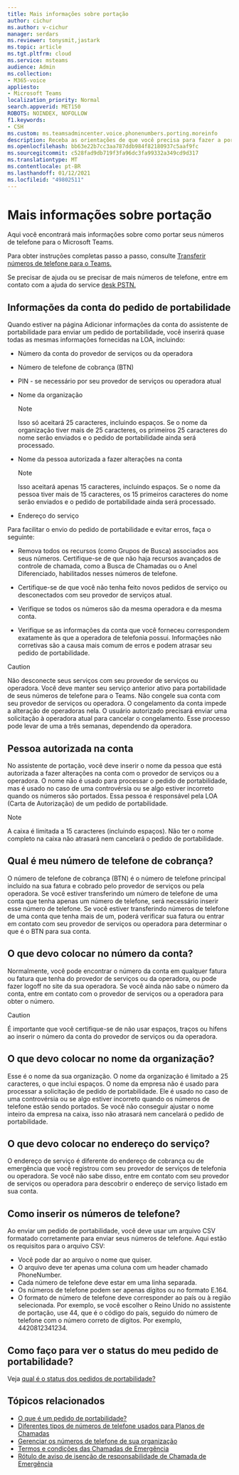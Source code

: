```yaml
---
title: Mais informações sobre portação
author: cichur
ms.author: v-cichur
manager: serdars
ms.reviewer: tonysmit,jastark
ms.topic: article
ms.tgt.pltfrm: cloud
ms.service: msteams
audience: Admin
ms.collection:
- M365-voice
appliesto:
- Microsoft Teams
localization_priority: Normal
search.appverid: MET150
ROBOTS: NOINDEX, NOFOLLOW
f1.keywords:
- CSH
ms.custom: ms.teamsadmincenter.voice.phonenumbers.porting.moreinfo
description: Receba as orientações de que você precisa para fazer a portabilidade de seus números de telefone para o Microsoft Teams.
ms.openlocfilehash: bb63e22b7cc3aa787ddb984f82180937c5aaf9fc
ms.sourcegitcommit: c528fad9db719f3fa96dc3fa99332a349cd9d317
ms.translationtype: MT
ms.contentlocale: pt-BR
ms.lasthandoff: 01/12/2021
ms.locfileid: "49802511"
---
```

# <a name="more-information-about-porting"></a>Mais informações sobre portação

Aqui você encontrará mais informações sobre como portar seus números de telefone para o Microsoft Teams.

Para obter instruções completas passo a passo, consulte [Transferir números de telefone para o Teams.](transfer-phone-numbers-to-teams.md)

Se precisar de ajuda ou se precisar de mais números de telefone, entre em contato com a ajuda do service [desk PSTN.](../manage-phone-numbers-for-your-organization/contact-pstn-service-desk.md)

## <a name="port-order-account-information"></a>Informações da conta do pedido de portabilidade

Quando estiver na  página Adicionar informações da conta do assistente de portabilidade para enviar um pedido de portabilidade, você inserirá quase todas as mesmas informações fornecidas na LOA, incluindo:
  
- Número da conta do provedor de serviços ou da operadora
    
- Número de telefone de cobrança (BTN)
    
- PIN - se necessário por seu provedor de serviços ou operadora atual
    
- Nome da organização
    
    > [!NOTE]
    > Isso só aceitará 25 caracteres, incluindo espaços. Se o nome da organização tiver mais de 25 caracteres, os primeiros 25 caracteres do nome serão enviados e o pedido de portabilidade ainda será processado.
  
- Nome da pessoa autorizada a fazer alterações na conta
    
    > [!NOTE]
    > Isso aceitará apenas 15 caracteres, incluindo espaços. Se o nome da pessoa tiver mais de 15 caracteres, os 15 primeiros caracteres do nome serão enviados e o pedido de portabilidade ainda será processado. 
  
- Endereço do serviço
  
Para facilitar o envio do pedido de portabilidade e evitar erros, faça o seguinte:
  
- Remova todos os recursos (como Grupos de Busca) associados aos seus números. Certifique-se de que não haja recursos avançados de controle de chamada, como a Busca de Chamadas ou o Anel Diferenciado, habilitados nesses números de telefone.
    
- Certifique-se de que você não tenha feito novos pedidos de serviço ou desconectados com seu provedor de serviços atual.
    
- Verifique se todos os números são da mesma operadora e da mesma conta.
    
- Verifique se as informações da conta que você forneceu correspondem exatamente às que a operadora de telefonia possui. Informações não corretivas são a causa mais comum de erros e podem atrasar seu pedido de portabilidade.
    
> [!CAUTION]
> Não desconecte seus serviços com seu provedor de serviços ou operadora. Você deve manter seu serviço anterior ativo para portabilidade de seus números de telefone para o Teams. Não congele sua conta com seu provedor de serviços ou operadora. O congelamento da conta impede a alteração de operadoras nela. O usuário autorizado precisará enviar uma solicitação à operadora atual para cancelar o congelamento. Esse processo pode levar de uma a três semanas, dependendo da operadora.

## <a name="authorized-person-on-the-account"></a>Pessoa autorizada na conta

No assistente de portação, você deve inserir o nome da pessoa que está autorizada a fazer alterações na conta com o provedor de serviços ou a operadora. O nome não é usado para processar o pedido de portabilidade, mas é usado no caso de uma controvérsia ou se algo estiver incorreto quando os números são portados. Essa pessoa é responsável pela LOA (Carta de Autorização) de um pedido de portabilidade.
  
> [!NOTE]
> A caixa é limitada a 15 caracteres (incluindo espaços). Não ter o nome completo na caixa não atrasará nem cancelará o pedido de portabilidade.
  
## <a name="whats-my-billing-telephone-number"></a>Qual é meu número de telefone de cobrança?

O número de telefone de cobrança (BTN) é o número de telefone principal incluído na sua fatura e cobrado pelo provedor de serviços ou pela operadora. Se você estiver transferindo um número de telefone de uma conta que tenha apenas um número de telefone, será necessário inserir esse número de telefone. Se você estiver transferindo números de telefone de uma conta que tenha mais de um, poderá verificar sua fatura ou entrar em contato com seu provedor de serviços ou operadora para determinar o que é o BTN para sua conta.

## <a name="what-should-i-put-in-for-the-account-number"></a>O que devo colocar no número da conta?

Normalmente, você pode encontrar o número da conta em qualquer fatura ou fatura que tenha do provedor de serviços ou da operadora, ou pode fazer logoff no site da sua operadora. Se você ainda não sabe o número da conta, entre em contato com o provedor de serviços ou a operadora para obter o número.
  
> [!CAUTION]
>  É importante que você certifique-se de não usar espaços, traços ou hifens ao inserir o número da conta do provedor de serviços ou da operadora.

## <a name="what-should-i-put-in-for-the-organization-name"></a>O que devo colocar no nome da organização?

Esse é o nome da sua organização. O nome da organização é limitado a 25 caracteres, o que inclui espaços. O nome da empresa não é usado para processar a solicitação de pedido de portabilidade. Ele é usado no caso de uma controvérsia ou se algo estiver incorreto quando os números de telefone estão sendo portados. Se você não conseguir ajustar o nome inteiro da empresa na caixa, isso não atrasará nem cancelará o pedido de portabilidade.
  
## <a name="what-should-i-put-in-for-the-service-address"></a>O que devo colocar no endereço do serviço?

O endereço de serviço é diferente do endereço de cobrança ou de emergência que você registrou com seu provedor de serviços de telefonia ou operadora. Se você não sabe disso, entre em contato com seu provedor de serviços ou operadora para descobrir o endereço de serviço listado em sua conta.

## <a name="how-should-i-enter-the-phone-numbers"></a>Como inserir os números de telefone?
<a name="bkadding"> </a>

Ao enviar um pedido de portabilidade, você deve usar um arquivo CSV formatado corretamente para enviar seus números de telefone. Aqui estão os requisitos para o arquivo CSV:

 - Você pode dar ao arquivo o nome que quiser.
 - O arquivo deve ter apenas uma coluna com um header chamado PhoneNumber.
 - Cada número de telefone deve estar em uma linha separada.
 - Os números de telefone podem ser apenas dígitos ou no formato E.164.
 - O formato de número de telefone deve corresponder ao país ou à região selecionada. Por exemplo, se você escolher o Reino Unido no assistente de portação, use 44, que é o código do país, seguido do número de telefone com o número correto de dígitos. Por exemplo, 4420812341234.

## <a name="how-do-i-see-the-status-of-my-port-order"></a>Como faço para ver o status do meu pedido de portabilidade?

Veja [qual é o status dos pedidos de portabilidade?](port-order-status.md)

## <a name="related-topics"></a>Tópicos relacionados

- [O que é um pedido de portabilidade?](port-order-overview.md)
- [Diferentes tipos de números de telefone usados para Planos de Chamadas](../different-kinds-of-phone-numbers-used-for-calling-plans.md)
- [Gerenciar os números de telefone de sua organização](../manage-phone-numbers-for-your-organization/manage-phone-numbers-for-your-organization.md)
- [Termos e condições das Chamadas de Emergência](../emergency-calling-terms-and-conditions.md)
- [Rótulo de aviso de isenção de responsabilidade de Chamada de Emergência](https://github.com/MicrosoftDocs/OfficeDocs-SkypeForBusiness/blob/live/Teams/downloads/emergency-calling/emergency-calling-label-(en-us)-(v.1.0).zip?raw=true)
